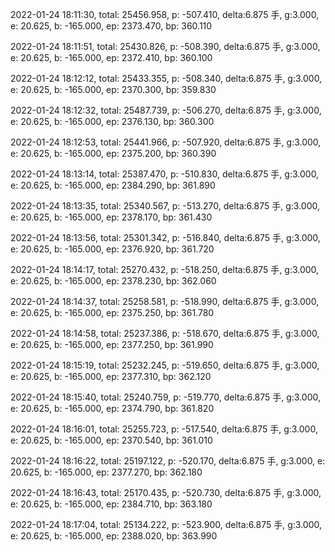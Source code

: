 2022-01-24 18:11:30, total: 25456.958, p: -507.410, delta:6.875 手, g:3.000, e: 20.625, b: -165.000, ep: 2373.470, bp: 360.110

2022-01-24 18:11:51, total: 25430.826, p: -508.390, delta:6.875 手, g:3.000, e: 20.625, b: -165.000, ep: 2372.410, bp: 360.100

2022-01-24 18:12:12, total: 25433.355, p: -508.340, delta:6.875 手, g:3.000, e: 20.625, b: -165.000, ep: 2370.300, bp: 359.830

2022-01-24 18:12:32, total: 25487.739, p: -506.270, delta:6.875 手, g:3.000, e: 20.625, b: -165.000, ep: 2376.130, bp: 360.300

2022-01-24 18:12:53, total: 25441.966, p: -507.920, delta:6.875 手, g:3.000, e: 20.625, b: -165.000, ep: 2375.200, bp: 360.390

2022-01-24 18:13:14, total: 25387.470, p: -510.830, delta:6.875 手, g:3.000, e: 20.625, b: -165.000, ep: 2384.290, bp: 361.890

2022-01-24 18:13:35, total: 25340.567, p: -513.270, delta:6.875 手, g:3.000, e: 20.625, b: -165.000, ep: 2378.170, bp: 361.430

2022-01-24 18:13:56, total: 25301.342, p: -516.840, delta:6.875 手, g:3.000, e: 20.625, b: -165.000, ep: 2376.920, bp: 361.720

2022-01-24 18:14:17, total: 25270.432, p: -518.250, delta:6.875 手, g:3.000, e: 20.625, b: -165.000, ep: 2378.230, bp: 362.060

2022-01-24 18:14:37, total: 25258.581, p: -518.990, delta:6.875 手, g:3.000, e: 20.625, b: -165.000, ep: 2375.250, bp: 361.780

2022-01-24 18:14:58, total: 25237.386, p: -518.670, delta:6.875 手, g:3.000, e: 20.625, b: -165.000, ep: 2377.250, bp: 361.990

2022-01-24 18:15:19, total: 25232.245, p: -519.650, delta:6.875 手, g:3.000, e: 20.625, b: -165.000, ep: 2377.310, bp: 362.120

2022-01-24 18:15:40, total: 25240.759, p: -519.770, delta:6.875 手, g:3.000, e: 20.625, b: -165.000, ep: 2374.790, bp: 361.820

2022-01-24 18:16:01, total: 25255.723, p: -517.540, delta:6.875 手, g:3.000, e: 20.625, b: -165.000, ep: 2370.540, bp: 361.010

2022-01-24 18:16:22, total: 25197.122, p: -520.170, delta:6.875 手, g:3.000, e: 20.625, b: -165.000, ep: 2377.270, bp: 362.180

2022-01-24 18:16:43, total: 25170.435, p: -520.730, delta:6.875 手, g:3.000, e: 20.625, b: -165.000, ep: 2384.710, bp: 363.180

2022-01-24 18:17:04, total: 25134.222, p: -523.900, delta:6.875 手, g:3.000, e: 20.625, b: -165.000, ep: 2388.020, bp: 363.990